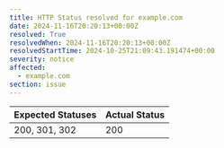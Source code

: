 ```yaml
---
title: HTTP Status resolved for example.com
date: 2024-11-16T20:20:13+00:00Z
resolved: True
resolvedWhen: 2024-11-16T20:20:13+00:00Z
resolvedStartTime: 2024-10-25T21:09:43.191474+00:00
severity: notice
affected:
  - example.com
section: issue
---
```


| Expected Statuses | Actual Status  |
|-------------------|----------------|
| 200, 301, 302 | 200 |

